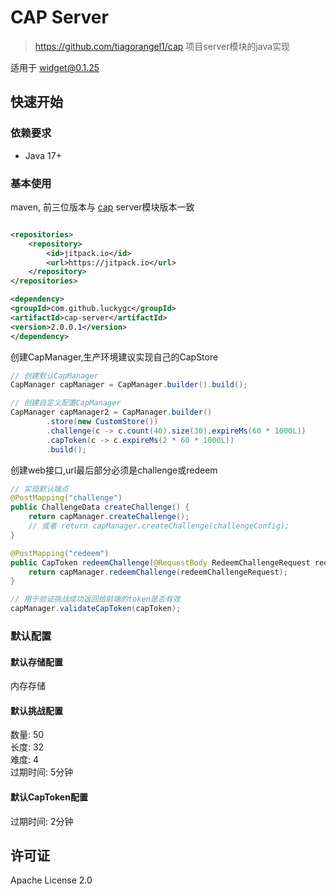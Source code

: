 # CAP Server

> https://github.com/tiagorangel1/cap 项目server模块的java实现

适用于 widget@0.1.25

## 快速开始

### 依赖要求

- Java 17+

### 基本使用

maven, 前三位版本与 [cap](https://github.com/tiagorangel1/cap) server模块版本一致

```xml

<repositories>
    <repository>
        <id>jitpack.io</id>
        <url>https://jitpack.io</url>
    </repository>
</repositories>

<dependency>
<groupId>com.github.luckygc</groupId>
<artifactId>cap-server</artifactId>
<version>2.0.0.1</version>
</dependency>
```
创建CapManager,生产环境建议实现自己的CapStore
```java
// 创建默认CapManager
CapManager capManager = CapManager.builder().build();

// 创建自定义配置CapManager
CapManager capManager2 = CapManager.builder()
        .store(new CustomStore())
        .challenge(c -> c.count(40).size(30).expireMs(60 * 1000L))
        .capToken(c -> c.expireMs(2 * 60 * 1000L))
        .build();
```
创建web接口,url最后部分必须是challenge或redeem
```java
// 实现默认端点
@PostMapping("challenge")
public ChallengeData createChallenge() {
    return capManager.createChallenge();
    // 或者 return capManager.createChallenge(challengeConfig);
}

@PostMapping("redeem")
public CapToken redeemChallenge(@RequestBody RedeemChallengeRequest redeemChallengeRequest) {
    return capManager.redeemChallenge(redeemChallengeRequest);
}
```

```java
// 用于验证挑战成功返回给前端的token是否有效
capManager.validateCapToken(capToken);
```
### 默认配置 

#### 默认存储配置
内存存储

#### 默认挑战配置  
数量: 50  
长度: 32  
难度: 4  
过期时间: 5分钟

#### 默认CapToken配置   
过期时间: 2分钟

## 许可证

Apache License 2.0
